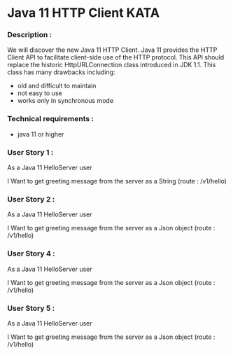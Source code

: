 # Java 11 HTTP Client KATA



### Description :
We will discover the new Java 11 HTTP Client.
Java 11 provides the HTTP Client API to facilitate client-side use of the HTTP protocol.
This API should replace the historic HttpURLConnection class introduced in JDK 1.1. This class has many drawbacks including:
- old and difficult to maintain
- not easy to use
- works only in synchronous mode

### Technical requirements : 
- java 11 or higher



### User Story 1 : 
As a Java 11 HelloServer user

I Want to get greeting message from the server as a String (route : /v1/hello)

### User Story 2 : 
As a Java 11 HelloServer user

I Want to get greeting message from the server as a Json object (route : /v1/hello)

### User Story 4 : 
As a Java 11 HelloServer user

I Want to get greeting message from the server as a Json object (route : /v1/hello)

### User Story 5 : 
As a Java 11 HelloServer user

I Want to get greeting message from the server as a Json object (route : /v1/hello)
